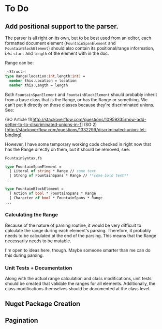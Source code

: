﻿# To Do

## Add positional support to the parser.

The parser is all right on its own, but to be best used from an editor, each formatted 
document element (`FountainSpanElement` and `FountainBlockElement`) should also contain 
its positional/range information, i.e.: `start` and `length` of the element with in the 
doc.

Range can be:

```FSharp
[<Struct>]
type Range(location:int,length:int) = 
  member this.Location = location
  member this.Length = length
```

Both `FountainSpanElement` and `FountainBlockElement` should probably inherit from a 
base class that is the Range, or has the Range or something. We can't put it directly 
on those classes because they're discriminated unions. See:

(SO Article 1)[http://stackoverflow.com/questions/10959335/how-add-setter-to-to-discriminated-unions-in-f]
(SO 2)[http://stackoverflow.com/questions/1332299/discriminated-union-let-binding]

However, I have some temporary working code checked in right now that has the Range 
directly on them, but it should be removed, see:

`FountainSyntax.fs`
```FSharp
type FountainSpanElement =
  | Literal of string * Range // some text
  | Strong of FountainSpans * Range // **some bold text**
...

type FountainBlockElement = 
  | Action of bool * FountainSpans * Range
  | Character of bool * FountainSpans * Range
...
```

### Calculating the Range

Because of the nature of parsing routine, it would be very difficult to calculate the 
range during each element's parsing. Therefore, it probably needs to be calculated at
the end of the parsing. This means that the Range necessarily needs to be mutable.

I'm open to ideas here, though. Maybe someone smarter than me can do this during 
parsing.

### Unit Tests + Documentation

Along with the actual range calculation and class modifications, unit tests should be
created that validate the ranges for all elements. Additionally, the class 
modifications themselves should be documented at the class level.

## Nuget Package Creation

## Pagination